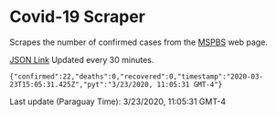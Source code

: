 # Covid-19 Scraper

Scrapes the number of confirmed cases from the [MSPBS](https://www.mspbs.gov.py/covid-19.php) web page.

[JSON Link](https://jmayalag.github.io/covid19-scrape/cases.json)
Updated every 30 minutes.
```
{"confirmed":22,"deaths":0,"recovered":0,"timestamp":"2020-03-23T15:05:31.425Z","pyt":"3/23/2020, 11:05:31 GMT-4"}
```
Last update (Paraguay Time): 3/23/2020, 11:05:31 GMT-4